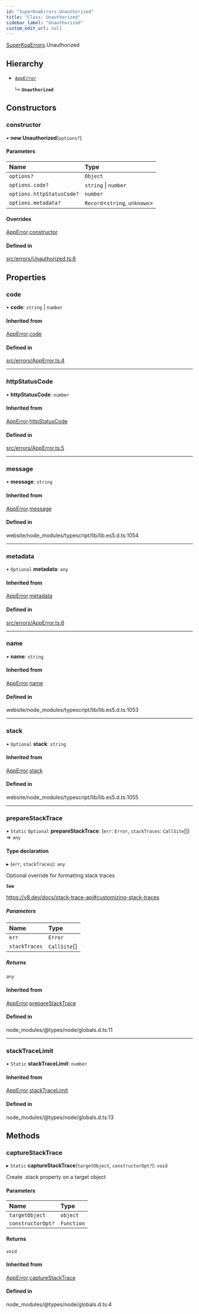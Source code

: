 ```yaml
---
id: "SuperKoaErrors.Unauthorized"
title: "Class: Unauthorized"
sidebar_label: "Unauthorized"
custom_edit_url: null
---
```


[SuperKoaErrors](../namespaces/SuperKoaErrors.md).Unauthorized

## Hierarchy

- [`AppError`](SuperKoaErrors.AppError.md)

  ↳ **`Unauthorized`**

## Constructors

### constructor

• **new Unauthorized**(`options?`)

#### Parameters

| Name | Type |
| :------ | :------ |
| `options?` | `Object` |
| `options.code?` | `string` \| `number` |
| `options.httpStatusCode?` | `number` |
| `options.metadata?` | `Record`<`string`, `unknown`\> |

#### Overrides

[AppError](SuperKoaErrors.AppError.md).[constructor](SuperKoaErrors.AppError.md#constructor)

#### Defined in

[src/errors/Unauthorized.ts:6](https://github.com/onhernandes/super-koa/blob/9728823/src/errors/Unauthorized.ts#L6)

## Properties

### code

• **code**: `string` \| `number`

#### Inherited from

[AppError](SuperKoaErrors.AppError.md).[code](SuperKoaErrors.AppError.md#code)

#### Defined in

[src/errors/AppError.ts:4](https://github.com/onhernandes/super-koa/blob/9728823/src/errors/AppError.ts#L4)

___

### httpStatusCode

• **httpStatusCode**: `number`

#### Inherited from

[AppError](SuperKoaErrors.AppError.md).[httpStatusCode](SuperKoaErrors.AppError.md#httpstatuscode)

#### Defined in

[src/errors/AppError.ts:5](https://github.com/onhernandes/super-koa/blob/9728823/src/errors/AppError.ts#L5)

___

### message

• **message**: `string`

#### Inherited from

[AppError](SuperKoaErrors.AppError.md).[message](SuperKoaErrors.AppError.md#message)

#### Defined in

website/node_modules/typescript/lib/lib.es5.d.ts:1054

___

### metadata

• `Optional` **metadata**: `any`

#### Inherited from

[AppError](SuperKoaErrors.AppError.md).[metadata](SuperKoaErrors.AppError.md#metadata)

#### Defined in

[src/errors/AppError.ts:6](https://github.com/onhernandes/super-koa/blob/9728823/src/errors/AppError.ts#L6)

___

### name

• **name**: `string`

#### Inherited from

[AppError](SuperKoaErrors.AppError.md).[name](SuperKoaErrors.AppError.md#name)

#### Defined in

website/node_modules/typescript/lib/lib.es5.d.ts:1053

___

### stack

• `Optional` **stack**: `string`

#### Inherited from

[AppError](SuperKoaErrors.AppError.md).[stack](SuperKoaErrors.AppError.md#stack)

#### Defined in

website/node_modules/typescript/lib/lib.es5.d.ts:1055

___

### prepareStackTrace

▪ `Static` `Optional` **prepareStackTrace**: (`err`: `Error`, `stackTraces`: `CallSite`[]) => `any`

#### Type declaration

▸ (`err`, `stackTraces`): `any`

Optional override for formatting stack traces

**`See`**

https://v8.dev/docs/stack-trace-api#customizing-stack-traces

##### Parameters

| Name | Type |
| :------ | :------ |
| `err` | `Error` |
| `stackTraces` | `CallSite`[] |

##### Returns

`any`

#### Inherited from

[AppError](SuperKoaErrors.AppError.md).[prepareStackTrace](SuperKoaErrors.AppError.md#preparestacktrace)

#### Defined in

node_modules/@types/node/globals.d.ts:11

___

### stackTraceLimit

▪ `Static` **stackTraceLimit**: `number`

#### Inherited from

[AppError](SuperKoaErrors.AppError.md).[stackTraceLimit](SuperKoaErrors.AppError.md#stacktracelimit)

#### Defined in

node_modules/@types/node/globals.d.ts:13

## Methods

### captureStackTrace

▸ `Static` **captureStackTrace**(`targetObject`, `constructorOpt?`): `void`

Create .stack property on a target object

#### Parameters

| Name | Type |
| :------ | :------ |
| `targetObject` | `object` |
| `constructorOpt?` | `Function` |

#### Returns

`void`

#### Inherited from

[AppError](SuperKoaErrors.AppError.md).[captureStackTrace](SuperKoaErrors.AppError.md#capturestacktrace)

#### Defined in

node_modules/@types/node/globals.d.ts:4
